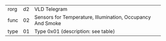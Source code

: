 
|    |   |   |
| -- | - | - |
| rorg | d2 | VLD Telegram |
| func | 02 | Sensors for Temperature, Illumination, Occupancy And Smoke |
| type | 01 | Type 0x01 (description: see table) |
